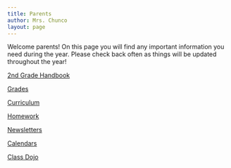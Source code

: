 ```yaml
---
title: Parents
author: Mrs. Chunco
layout: page
---
```

Welcome parents! On this page you will find any important information you need during the year. Please check back often as things will be updated throughout the year!

[2nd Grade Handbook][1]

[Grades][2]

[Curriculum][3]

[Homework][4]

[Newsletters][5]

[Calendars][6]

[Class Dojo][7]

 [1]: http://www.mrschunco.com/2nd-grade-handbook/ "2nd Grade Handbook"
 [2]: http://www.mrschunco.com/parents/grades/ "Grades"
 [3]: http://www.mrschunco.com/parents/curriculum/ "Curriculum"
 [4]: http://www.mrschunco.com/parents/homework/ "Homework"
 [5]: http://www.mrschunco.com/parents/newsletters/ "Newsletters"
 [6]: http://www.mrschunco.com/calendars/ "Calendars"
 [7]: http://www.mrschunco.com/parents/class-dojo/ "Class Dojo"